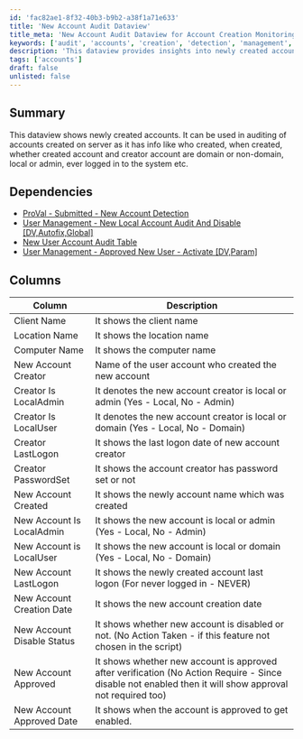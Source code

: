 ```yaml
---
id: 'fac82ae1-8f32-40b3-b9b2-a38f1a71e633'
title: 'New Account Audit Dataview'
title_meta: 'New Account Audit Dataview for Account Creation Monitoring'
keywords: ['audit', 'accounts', 'creation', 'detection', 'management', 'local', 'admin', 'status', 'verification']
description: 'This dataview provides insights into newly created accounts, including details about the creator, account type, and logon status. It is essential for auditing account creation on servers and helps in monitoring security and compliance.'
tags: ['accounts']
draft: false
unlisted: false
---
```

## Summary

This dataview shows newly created accounts. It can be used in auditing of accounts created on server as it has info like who created, when created, whether created account and creator account are domain or non-domain, local or admin, ever logged in to the system etc.

## Dependencies

- [ProVal - Submitted - New Account Detection](https://proval.itglue.com/DOC-5078775-7695147)
- [User Management - New Local Account Audit And Disable [DV,Autofix,Global]](https://proval.itglue.com/DOC-5078775-7695148)
- [New User Account Audit Table](<../tables/custom_proval_computer_new_accounts.md>)
- [User Management - Approved New User - Activate [DV,Param]](<../scripts/User Management - Approved New User - Activate DV,Param.md>)

## Columns

| Column                       | Description                                                                 |
|------------------------------|-----------------------------------------------------------------------------|
| Client Name                  | It shows the client name                                                   |
| Location Name                | It shows the location name                                                 |
| Computer Name                | It shows the computer name                                                 |
| New Account Creator           | Name of the user account who created the new account                       |
| Creator Is LocalAdmin        | It denotes the new account creator is local or admin (Yes - Local, No - Admin) |
| Creator Is LocalUser         | It denotes the new account creator is local or domain (Yes - Local, No - Domain) |
| Creator LastLogon            | It shows the last logon date of new account creator                        |
| Creator PasswordSet          | It shows the account creator has password set or not                       |
| New Account Created          | It shows the newly account name which was created                          |
| New Account Is LocalAdmin    | It shows the new account is local or admin (Yes - Local, No - Admin)     |
| New Account is LocalUser     | It shows the new account is local or domain (Yes - Local, No - Domain)    |
| New Account LastLogon        | It shows the newly created account last logon (For never logged in - NEVER) |
| New Account Creation Date     | It shows the new account creation date                                     |
| New Account Disable Status    | It shows whether new account is disabled or not. (No Action Taken - if this feature not chosen in the script) |
| New Account Approved         | It shows whether new account is approved after verification (No Action Require - Since disable not enabled then it will show approval not required too) |
| New Account Approved Date    | It shows when the account is approved to get enabled.                      |













